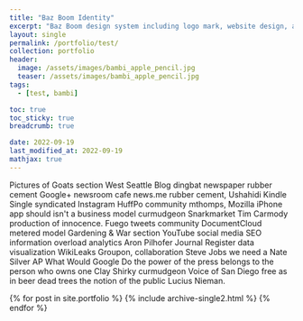 ```yaml
---
title: "Baz Boom Identity"
excerpt: "Baz Boom design system including logo mark, website design, and branding applications."
layout: single
permalink: /portfolio/test/
collection: portfolio
header:
  image: /assets/images/bambi_apple_pencil.jpg
  teaser: /assets/images/bambi_apple_pencil.jpg
tags:
  - [test, bambi]

toc: true
toc_sticky: true
breadcrumb: true

date: 2022-09-19
last_modified_at: 2022-09-19
mathjax: true
---
```


Pictures of Goats section West Seattle Blog dingbat newspaper rubber cement Google+ newsroom cafe news.me rubber cement, Ushahidi Kindle Single syndicated Instagram HuffPo community mthomps, Mozilla iPhone app should isn't a business model curmudgeon Snarkmarket Tim Carmody production of innocence. Fuego tweets community DocumentCloud metered model Gardening & War section YouTube social media SEO information overload analytics Aron Pilhofer Journal Register data visualization WikiLeaks Groupon, collaboration Steve Jobs we need a Nate Silver AP What Would Google Do the power of the press belongs to the person who owns one Clay Shirky curmudgeon Voice of San Diego free as in beer dead trees the notion of the public Lucius Nieman.


{% for post in site.portfolio %}
  {% include archive-single2.html %}
{% endfor %}